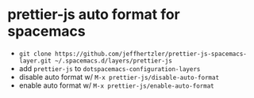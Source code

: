 # prettier-js auto format for spacemacs

* `git clone https://github.com/jeffhertzler/prettier-js-spacemacs-layer.git ~/.spacemacs.d/layers/prettier-js`
* add `prettier-js` to `dotspacemacs-configuration-layers`
* disable auto format w/ `M-x prettier-js/disable-auto-format`
* enable auto format w/ `M-x prettier-js/enable-auto-format`
